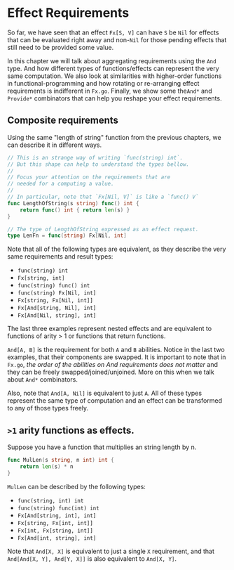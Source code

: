 # Effect Requirements

So far, we have seen that an effect `Fx[S, V]` can have `S` be `Nil` for effects that can be evaluated right away and non-`Nil` for those pending effects that still need to be provided some value.

In this chapter we will talk about aggregating requirements using the `And` type. And how different types of functions/effects can represent the very same computation. We also look at similarities with higher-order functions in functional-programming and how rotating or re-arranging effect requirements is indifferent in `Fx.go`. Finally, we show some the`And*` and `Provide*` combinators that can help you reshape your effect requirements.

## Composite requirements

Using the same "length of string" function from the previous chapters, we can describe it in different ways. 

```go
// This is an strange way of writing `func(string) int`.
// But this shape can help to understand the types bellow.
//
// Focus your attention on the requirements that are
// needed for a computing a value.
//
// In particular, note that `Fx[Nil, V]` is like a `func() V`
func LengthOfString(s string) func() int {
    return func() int { return len(s) }
}

// The type of LengthOfString expressed as an effect request.
type LenFn = func(string) Fx[Nil, int]
```

Note that all of the following types are equivalent, as they describe the very same requirements and result types:
- `func(string) int`
- `Fx[string, int]`
- `func(string) func() int`
- `func(string) Fx[Nil, int]`
- `Fx[string, Fx[Nil, int]]`
- `Fx[And[string, Nil], int]`
- `Fx[And[Nil, string], int]`

The last three examples represent nested effects and are equivalent to functions of arity > 1 or functions that return functions.

`And[A, B]` is the requirement for both `A` and `B` abilities. Notice in the last two examples, that their components are swapped. It is important to note that in `Fx.go`, _the *order* of the abilities on And requirements does not matter_ and they can be freely swapped/joined/unjoined. More on this when we talk about `And*` combinators.

Also, note that `And[A, Nil]` is equivalent to just `A`. All of these types represent the same type of computation and an effect can be transformed to any of those types freely.



## `>1` arity functions as effects.

Suppose you have a function that multiplies an string length by n.

```go
func MulLen(s string, n int) int {
    return len(s) * n
}
```

`MulLen` can be described by the following types:

- `func(string, int) int`
- `func(string) func(int) int`
- `Fx[And[string, int], int]`
- `Fx[string, Fx[int, int]]`
- `Fx[int, Fx[string, int]]`
- `Fx[And[int, string], int]`

Note that `And[X, X]` is equivalent to just a single `X` requirement, and that `And[And[X, Y], And[Y, X]]` is also equivalent to `And[X, Y]`.


